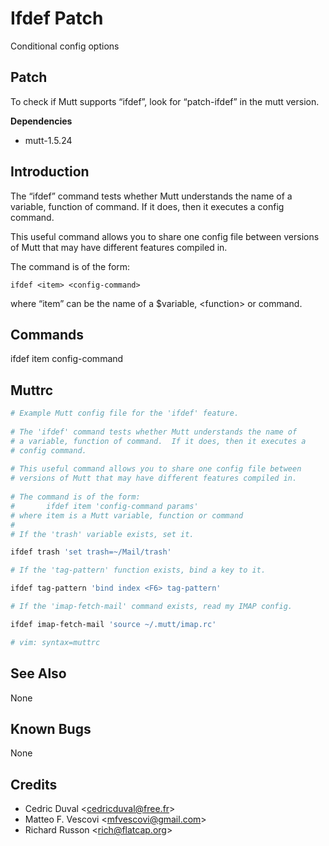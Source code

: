 Ifdef Patch
===========

Conditional config options

Patch
-----

To check if Mutt supports “ifdef”, look for “patch-ifdef” in the mutt
version.

**Dependencies**
-   mutt-1.5.24

Introduction
------------

The “ifdef” command tests whether Mutt understands the name of a
variable, function of command. If it does, then it executes a config
command.

This useful command allows you to share one config file between versions
of Mutt that may have different features compiled in.

The command is of the form:

    ifdef <item> <config-command>

where “item” can be the name of a $variable,
\<function\> or command.

Commands
--------

ifdef
item
config-command

Muttrc
------

```bash
# Example Mutt config file for the 'ifdef' feature.
    
# The 'ifdef' command tests whether Mutt understands the name of
# a variable, function of command.  If it does, then it executes a
# config command.
    
# This useful command allows you to share one config file between
# versions of Mutt that may have different features compiled in.
    
# The command is of the form:
#       ifdef item 'config-command params'
# where item is a Mutt variable, function or command
#
# If the 'trash' variable exists, set it.

ifdef trash 'set trash=~/Mail/trash'

# If the 'tag-pattern' function exists, bind a key to it.

ifdef tag-pattern 'bind index <F6> tag-pattern'

# If the 'imap-fetch-mail' command exists, read my IMAP config.

ifdef imap-fetch-mail 'source ~/.mutt/imap.rc'

# vim: syntax=muttrc
```

See Also
--------

None

Known Bugs
----------

None

Credits
-------

-   Cedric Duval \<cedricduval@free.fr\>
-   Matteo F. Vescovi \<mfvescovi@gmail.com\>
-   Richard Russon \<rich@flatcap.org\>
